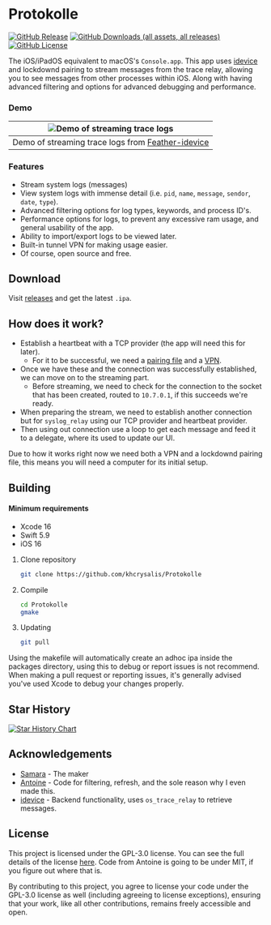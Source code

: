 # Protokolle

[![GitHub Release](https://img.shields.io/github/v/release/khcrysalis/protokolle?include_prereleases)](https://github.com/khcrysalis/protokolle/releases)
[![GitHub Downloads (all assets, all releases)](https://img.shields.io/github/downloads/khcrysalis/protokolle/total)](https://github.com/khcrysalis/protokolle/releases)
[![GitHub License](https://img.shields.io/github/license/khcrysalis/protokolle?color=%23C96FAD)](https://github.com/khcrysalis/protokolle/blob/main/LICENSE)

The iOS/iPadOS equivalent to macOS's `Console.app`. This app uses [idevice](https://github.com/jkcoxson/idevice) and lockdownd pairing to stream messages from the trace relay, allowing you to see messages from other processes within iOS. Along with having advanced filtering and options for advanced debugging and performance.

### Demo

|					![Demo of streaming trace logs](Images/demo.webp)						 |
| :----------------------------------------------------------------------------------------: |
| Demo of streaming trace logs from [Feather-idevice](https://github.com/khcrysalis/feather) |

### Features

- Stream system logs (messages)
- View system logs with immense detail (i.e. `pid`, `name`, `message`, `sendor`, `date`, `type`).
- Advanced filtering options for log types, keywords, and process ID's.
- Performance options for logs, to prevent any excessive ram usage, and general usability of the app.
- Ability to import/export logs to be viewed later.
- Built-in tunnel VPN for making usage easier.
- Of course, open source and free.

## Download

Visit [releases](https://github.com/khcrysalis/Protokolle/releases) and get the latest `.ipa`.

## How does it work?
- Establish a heartbeat with a TCP provider (the app will need this for later).
  - For it to be successful, we need a [pairing file](https://github.com/jkcoxson/idevice_pair) and a [VPN](https://apps.apple.com/us/app/stosvpn/id6744003051).
- Once we have these and the connection was successfully established, we can move on to the streaming part.
  - Before streaming, we need to check for the connection to the socket that has been created, routed to `10.7.0.1`, if this succeeds we're ready.
- When preparing the stream, we need to establish another connection but for `syslog_relay` using our TCP provider and heartbeat provider.
- Then using out connection use a loop to get each message and feed it to a delegate, where its used to update our UI.

Due to how it works right now we need both a VPN and a lockdownd pairing file, this means you will need a computer for its initial setup.

## Building

#### Minimum requirements

- Xcode 16
- Swift 5.9
- iOS 16

1. Clone repository
    ```sh
    git clone https://github.com/khcrysalis/Protokolle
    ```

2. Compile
    ```sh
    cd Protokolle
    gmake
    ```

3. Updating
    ```sh
    git pull
    ```

Using the makefile will automatically create an adhoc ipa inside the packages directory, using this to debug or report issues is not recommend. When making a pull request or reporting issues, it's generally advised you've used Xcode to debug your changes properly.

## Star History

<a href="https://star-history.com/#khcrysalis/protokolle&Date">
 <picture>
   <source media="(prefers-color-scheme: dark)" srcset="https://api.star-history.com/svg?repos=khcrysalis/protokolle&type=Date&theme=dark" />
   <source media="(prefers-color-scheme: light)" srcset="https://api.star-history.com/svg?repos=khcrysalis/protokolle&type=Date" />
   <img alt="Star History Chart" src="https://api.star-history.com/svg?repos=khcrysalis/protokolle&type=Date" />
 </picture>
</a>

## Acknowledgements

- [Samara](https://github.com/khcrysalis) - The maker
- [Antoine](https://github.com/NSAntoine/Antoine) - Code for filtering, refresh, and the sole reason why I even made this.
- [idevice](https://github.com/jkcoxson/idevice) - Backend functionality, uses `os_trace_relay` to retrieve messages.

## License 

This project is licensed under the GPL-3.0 license. You can see the full details of the license [here](https://github.com/khcrysalis/Feather/blob/main/LICENSE). Code from Antoine is going to be under MIT, if you figure out where that is.

By contributing to this project, you agree to license your code under the GPL-3.0 license as well (including agreeing to license exceptions), ensuring that your work, like all other contributions, remains freely accessible and open.

